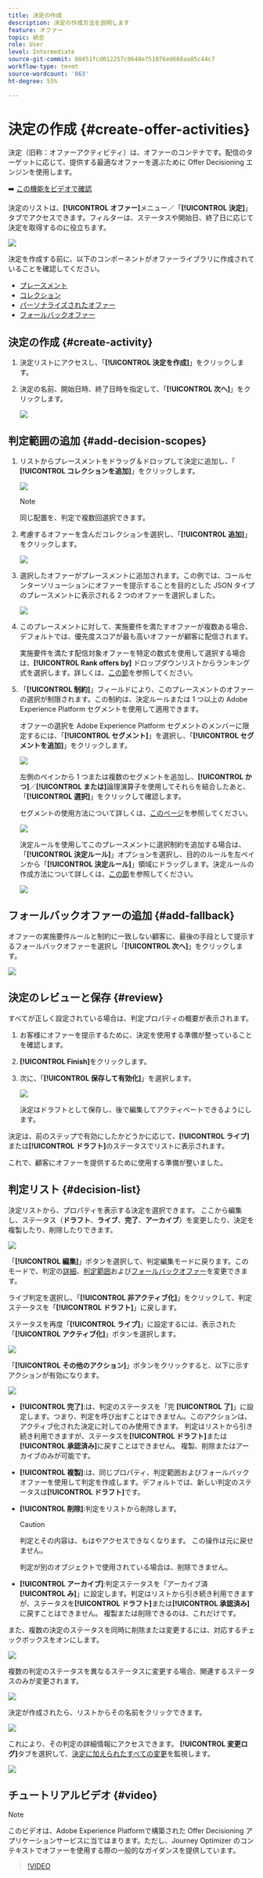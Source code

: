 ```yaml
---
title: 決定の作成
description: 決定の作成方法を説明します
feature: オファー
topic: 統合
role: User
level: Intermediate
source-git-commit: 80451fcd012257c8648e751076ed668aa05c44c7
workflow-type: tm+mt
source-wordcount: '863'
ht-degree: 55%

---
```


# 決定の作成 {#create-offer-activities}

決定（旧称：オファーアクティビティ）は、オファーのコンテナです。配信のターゲットに応じて、提供する最適なオファーを選ぶために Offer Decisioning エンジンを使用します。

➡️ [この機能をビデオで確認](#video)

決定のリストは、**[!UICONTROL オファー]**&#x200B;メニュー／「**[!UICONTROL 決定]**」タブでアクセスできます。フィルターは、ステータスや開始日、終了日に応じて決定を取得するのに役立ちます。

![](../../assets/activities-list.png)

決定を作成する前に、以下のコンポーネントがオファーライブラリに作成されていることを確認してください。

* [プレースメント](../offer-library/creating-placements.md)
* [コレクション](../offer-library/creating-collections.md)
* [パーソナライズされたオファー](../offer-library/creating-personalized-offers.md)
* [フォールバックオファー](../offer-library/creating-fallback-offers.md)

## 決定の作成 {#create-activity}

1. 決定リストにアクセスし、「**[!UICONTROL 決定を作成]**」をクリックします。

1. 決定の名前、開始日時、終了日時を指定して、「**[!UICONTROL 次へ]**」をクリックします。

   ![](../../assets/activities-name.png)

## 判定範囲の追加 {#add-decision-scopes}

1. リストからプレースメントをドラッグ＆ドロップして決定に追加し、「 **[!UICONTROL コレクションを追加]**」をクリックします。

   ![](../../assets/activities-placement.png)

   >[!NOTE]
   >
   >同じ配置を、判定で複数回選択できます。

1. 考慮するオファーを含んだコレクションを選択し、「**[!UICONTROL 追加]**」をクリックします。

   ![](../../assets/activities-collection.png)

1. 選択したオファーがプレースメントに追加されます。この例では、コールセンターソリューションにオファーを提示することを目的とした JSON タイプのプレースメントに表示される 2 つのオファーを選択しました。

   ![](../../assets/offers-added.png)

1. このプレースメントに対して、実施要件を満たすオファーが複数ある場合、デフォルトでは、優先度スコアが最も高いオファーが顧客に配信されます。

   実施要件を満たす配信対象オファーを特定の数式を使用して選択する場合は、**[!UICONTROL Rank offers by]** ドロップダウンリストからランキング式を選択します。詳しくは、[この節](../offer-activities/configure-offer-selection.md)を参照してください。

1. 「**[!UICONTROL 制約]**」フィールドにより、このプレースメントのオファーの選択が制限されます。この制約は、決定ルールまたは 1 つ以上の Adobe Experience Platform セグメントを使用して適用できます。

   オファーの選択を Adobe Experience Platform セグメントのメンバーに限定するには、「**[!UICONTROL セグメント]**」を選択し、「**[!UICONTROL セグメントを追加]**」をクリックします。

   ![](../../assets/activity_constraint_segment.png)

   左側のペインから 1 つまたは複数のセグメントを追加し、**[!UICONTROL かつ]**／**[!UICONTROL または]**&#x200B;論理演算子を使用してそれらを結合したあと、「**[!UICONTROL 選択]**」をクリックして確認します。

   セグメントの使用方法について詳しくは、[このページ](../../segment/about-segments.md)を参照してください。

   ![](../../assets/activity_constraint_segment2.png)

   決定ルールを使用してこのプレースメントに選択制約を追加する場合は、「**[!UICONTROL 決定ルール]**」オプションを選択し、目的のルールを左ペインから「**[!UICONTROL 決定ルール]**」領域にドラッグします。決定ルールの作成方法について詳しくは、[この節](../offer-library/creating-decision-rules.md)を参照してください。

   ![](../../assets/activity_constraint_rule.png)

## フォールバックオファーの追加 {#add-fallback}

オファーの実施要件ルールと制約に一致しない顧客に、最後の手段として提示するフォールバックオファーを選択し「**[!UICONTROL 次へ]**」をクリックします。

![](../../assets/add-fallback-offer.png)

## 決定のレビューと保存 {#review}

すべてが正しく設定されている場合は、判定プロパティの概要が表示されます。

1. お客様にオファーを提示するために、決定を使用する準備が整っていることを確認します。
1. **[!UICONTROL Finish]**&#x200B;をクリックします。
1. 次に、「**[!UICONTROL 保存して有効化]**」を選択します。

   ![](../../assets/save-activities.png)

   決定はドラフトとして保存し、後で編集してアクティベートできるようにします。

決定は、前のステップで有効にしたかどうかに応じて、**[!UICONTROL ライブ]**&#x200B;または&#x200B;**[!UICONTROL ドラフト]**&#x200B;のステータスでリストに表示されます。

これで、顧客にオファーを提供するために使用する準備が整いました。

## 判定リスト {#decision-list}

決定リストから、プロパティを表示する決定を選択できます。 ここから編集し、ステータス（**ドラフト**、**ライブ**、**完了**、**アーカイブ**）を変更したり、決定を複製したり、削除したりできます。

![](../../assets/decision_created.png)

「**[!UICONTROL 編集]**」ボタンを選択して、判定編集モードに戻ります。このモードで、判定の[詳細](#create-activity)、[判定範囲](#add-decision-scopes)および[フォールバックオファー](#add-fallback)を変更できます。

ライブ判定を選択し、「**[!UICONTROL 非アクティブ化]**」をクリックして、判定ステータスを「**[!UICONTROL ドラフト]**」に戻します。

ステータスを再度「**[!UICONTROL ライブ]**」に設定するには、表示された「**[!UICONTROL アクティブ化]**」ボタンを選択します。

![](../../assets/decision_activate.png)

「**[!UICONTROL その他のアクション]**」ボタンをクリックすると、以下に示すアクションが有効になります。

![](../../assets/decision_more-actions.png)

* **[!UICONTROL 完了]**:は、判定のステータスを「完 **[!UICONTROL 了]**」に設定します。つまり、判定を呼び出すことはできません。このアクションは、アクティブ化された決定に対してのみ使用できます。 判定はリストから引き続き利用できますが、ステータスを&#x200B;**[!UICONTROL ドラフト]**&#x200B;または&#x200B;**[!UICONTROL 承認済み]**&#x200B;に戻すことはできません。 複製、削除またはアーカイブのみが可能です。

* **[!UICONTROL 複製]**:は、同じプロパティ、判定範囲およびフォールバックオファーを使用して判定を作成します。デフォルトでは、新しい判定のステータスは&#x200B;**[!UICONTROL ドラフト]**&#x200B;です。

* **[!UICONTROL 削除]**:判定をリストから削除します。

   >[!CAUTION]
   >
   >判定とその内容は、もはやアクセスできなくなります。 この操作は元に戻せません。
   >
   >判定が別のオブジェクトで使用されている場合は、削除できません。

* **[!UICONTROL アーカイブ]**:判定ステータスを「アーカイブ済 **[!UICONTROL み]**」に設定します。判定はリストから引き続き利用できますが、ステータスを&#x200B;**[!UICONTROL ドラフト]**&#x200B;または&#x200B;**[!UICONTROL 承認済み]**&#x200B;に戻すことはできません。 複製または削除できるのは、これだけです。

また、複数の決定のステータスを同時に削除または変更するには、対応するチェックボックスをオンにします。

![](../../assets/decision_multiple-selection.png)

複数の判定のステータスを異なるステータスに変更する場合、関連するステータスのみが変更されます。

![](../../assets/decision_change-status.png)

決定が作成されたら、リストからその名前をクリックできます。

![](../../assets/decision_click-name.png)

これにより、その判定の詳細情報にアクセスできます。 **[!UICONTROL 変更ログ]**&#x200B;タブを選択して、[決定に加えられたすべての変更](../get-started/user-interface.md#changes-log)を監視します。

![](../../assets/decision_information.png)

## チュートリアルビデオ {#video}

>[!NOTE]
>
>このビデオは、Adobe Experience Platformで構築された Offer Decisioning アプリケーションサービスに当てはまります。ただし、Journey Optimizer のコンテキストでオファーを使用する際の一般的なガイダンスを提供しています。

>[!VIDEO](https://video.tv.adobe.com/v/329606?quality=12)
